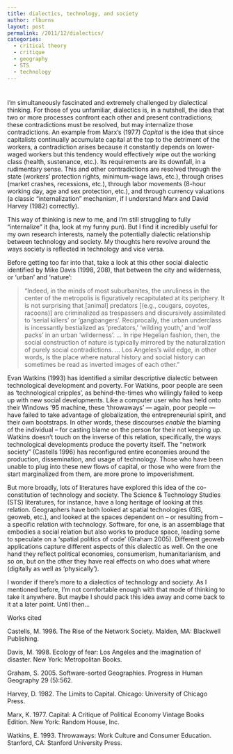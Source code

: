 ```yaml
---
title: dialectics, technology, and society
author: rlburns
layout: post
permalink: /2011/12/dialectics/
categories:
  - critical theory
  - critique
  - geography
  - STS
  - technology
---
```

# 

I’m simultaneously fascinated and extremely challenged by dialectical thinking. For those of you unfamiliar, dialectics is, in a nutshell, the idea that two or more processes confront each other and present contradictions; these contradictions must be resolved, but may internalize those contradictions. An example from Marx’s (1977) *Capital* is the idea that since capitalists continually accumulate capital at the top to the detriment of the workers, a contradiction arises because it constantly depends on lower-waged workers but this tendency would effectively wipe out the working class (health, sustenance, etc.). Its requirements are its downfall, in a rudimentary sense. This and other contradictions are resolved through the state (workers’ protection rights, minimum-wage laws, etc.), through crises (market crashes, recessions, etc.), through labor movements (8-hour working day, age and sex protection, etc.), and through currency valuations (a classic “internalization” mechanism, if I understand Marx and David Harvey (1982) correctly).

This way of thinking is new to me, and I’m still struggling to fully “internalize” it (ha, look at my funny pun). But I find it incredibly useful for my own research interests, namely the potentially dialectic relationship between technology and society. My thoughts here revolve around the ways society is reflected in technology and vice versa.

Before getting too far into that, take a look at this other social dialectic identified by Mike Davis (1998, 208), that between the city and wilderness, or ‘urban’ and ‘nature’: 

> “Indeed, in the minds of most suburbanites, the unruliness in the center of the metropolis is figuratively recapitulated at its periphery. It is not surprising that [animal] predators [(e.g., cougars, coyotes, racoons)] are criminalized as trespassers and discursively assimilated to ‘serial killers’ or ‘gangbangers’. Reciprocally, the urban underclass is incessantly bestialized as ‘predators,’ ‘wilding youth,’ and ‘wolf packs’ in an urban ‘wilderness’. … In ripe Hegelian fashion, then, the social construction of nature is typically mirrored by the naturalization of purely social contradictions. … Los Angeles’s wild edge, in other words, is the place where natural history and social history can sometimes be read as inverted images of each other.”

Evan Watkins (1993) has identified a similar descriptive dialectic between technological development and poverty. For Watkins, poor people are seen as ‘technological cripples’, as behind-the-times who willingly failed to keep up with new social developments. Like a computer user who has held onto their Windows ’95 machine, these ‘throwaways’ — again, poor people — have failed to take advantage of globalization, the entrepreneurial spirit, and their own bootstraps. In other words, these discourses *enable* the blaming of the individual – for casting blame on the person for their not keeping up. Watkins doesn’t touch on the inverse of this relation, specifically, the ways technological developments produce the poverty itself. The “network society” (Castells 1996) has reconfigured entire economies around the production, dissemination, and usage of technology. Those who have been unable to plug into these new flows of capital, or those who were from the start marginalized from them, are more prone to impoverishment.

But more broadly, lots of literatures have explored this idea of the co-constitution of technology and society. The Science & Technology Studies (STS) literatures, for instance, have a long heritage of looking at this relation. Geographers have both looked at spatial technologies (GIS, geoweb, etc.), and looked at the spaces dependent on – or resulting from – a specific relation with technology. Software, for one, is an assemblage that embodies a social relation but also works to produce space, leading some to speculate on a ‘spatial politics of code’ (Graham 2005). Different geoweb applications capture different aspects of this dialectic as well. On the one hand they reflect political economies, consumerism, humanitarianism, and so on, but on the other they have real effects on who does what where (digitally as well as ‘physically’).

I wonder if there’s more to a dialectics of technology and society. As I mentioned before, I’m not comfortable enough with that mode of thinking to take it anywhere. But maybe I should pack this idea away and come back to it at a later point. Until then…

Works cited

Castells, M. 1996. The Rise of the Network Society. Malden, MA: Blackwell Publishing.

Davis, M. 1998. Ecology of fear: Los Angeles and the imagination of disaster. New York: Metropolitan Books.

Graham, S. 2005. Software-sorted Geographies. Progress in Human Geography 29 (5):562.

Harvey, D. 1982. The Limits to Capital. Chicago: University of Chicago Press.

Marx, K. 1977. Capital: A Critique of Political Economy Vintage Books Edition. New York: Random House, Inc.

Watkins, E. 1993. Throwaways: Work Culture and Consumer Education. Stanford, CA: Stanford University Press.